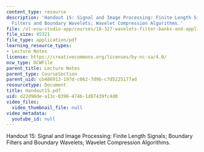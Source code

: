 ```yaml
---
content_type: resource
description: 'Handout 15: Signal and Image Processing: Finite Length Signals; Boundary
  Filters and Boundary Wavelets; Wavelet Compression Algorithms.'
file: /ol-ocw-studio-app/courses/18-327-wavelets-filter-banks-and-applications-spring-2003/d22d96dea13c0396474b1d87439fc4d0_Handout15.pdf
file_size: 45321
file_type: application/pdf
learning_resource_types:
- Lecture Notes
license: https://creativecommons.org/licenses/by-nc-sa/4.0/
ocw_type: OCWFile
parent_title: Lecture Notes
parent_type: CourseSection
parent_uid: cb486913-197d-c062-7d9b-c7d5225177ad
resourcetype: Document
title: Handout15.pdf
uid: d22d96de-a13c-0396-474b-1d87439fc4d0
video_files:
  video_thumbnail_file: null
video_metadata:
  youtube_id: null
---
```

Handout 15: Signal and Image Processing: Finite Length Signals; Boundary Filters and Boundary Wavelets; Wavelet Compression Algorithms.